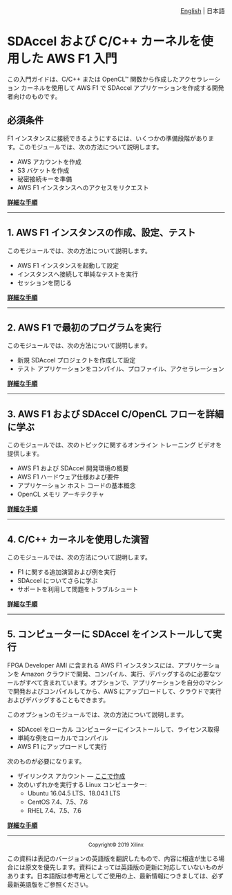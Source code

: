 <p align="right">
<a href="https://github.com/Xilinx/SDAccel-Tutorials/tree/master/docs/aws-getting-started/CPP/README.md">English</a> | <a>日本語</a>
</p>

# SDAccel および C/C++ カーネルを使用した AWS F1 入門

この入門ガイドは、C/C++ または OpenCL™ 関数から作成したアクセラレーション カーネルを使用して AWS F1 で SDAccel アプリケーションを作成する開発者向けのものです。

## 必須条件

F1 インスタンスに接続できるようにするには、いくつかの準備段階があります。このモジュールでは、次の方法について説明します。

- AWS アカウントを作成
- S3 バケットを作成
- 秘密接続キーを準備
- AWS F1 インスタンスへのアクセスをリクエスト

[**詳細な手順**](../PREREQUISITES/README.md)

<hr/>

## 1\. AWS F1 インスタンスの作成、設定、テスト

このモジュールでは、次の方法について説明します。

- AWS F1 インスタンスを起動して設定
- インスタンスへ接続して単純なテストを実行
- セッションを閉じる

[**詳細な手順**](STEP1.md)

<hr/>

## 2\. AWS F1 で最初のプログラムを実行

このモジュールでは、次の方法について説明します。

- 新規 SDAccel プロジェクトを作成して設定
- テスト アプリケーションをコンパイル、プロファイル、アクセラレーション

[**詳細な手順**](STEP2.md)

<hr/>

## 3\. AWS F1 および SDAccel C/OpenCL フローを詳細に学ぶ

このモジュールでは、次のトピックに関するオンライン トレーニング ビデオを提供します。

- AWS F1 および SDAccel 開発環境の概要
- AWS F1 ハードウェア仕様および要件
- アプリケーション ホスト コードの基本概念
- OpenCL メモリ アーキテクチャ

[**詳細な手順**](STEP3.md)

<hr/>

## 4\. C/C++ カーネルを使用した演習

このモジュールでは、次の方法について説明します。

- F1 に関する追加演習および例を実行
- SDAccel についてさらに学ぶ
- サポートを利用して問題をトラブルシュート

[**詳細な手順**](STEP4.md)

<hr/>

## 5\. コンピューターに SDAccel をインストールして実行

FPGA Developer AMI に含まれる AWS F1 インスタンスには、アプリケーションを Amazon クラウドで開発、コンパイル、実行、デバッグするのに必要なツールがすべて含まれています。オプションで、アプリケーションを自分のマシンで開発およびコンパイルしてから、AWS にアップロードして、クラウドで実行およびデバッグすることもできます。

このオプションのモジュールでは、次の方法について説明します。

- SDAccel をローカル コンピューターにインストールして、ライセンス取得
- 単純な例をローカルでコンパイル
- AWS F1 にアップロードして実行

次のものが必要になります。

- ザイリンクス アカウント — [ここで作成](https://japan.xilinx.com/registration/create-account.html)
- 次のいずれかを実行する Linux コンピューター:
  - Ubuntu 16.04.5 LTS、18.04.1 LTS
  - CentOS 7.4、7.5、7.6
  - RHEL 7.4、7.5、7.6

[**詳細な手順** <br>](STEP5.md)

<hr/>
<p align="center"><sup>Copyright&copy; 2019 Xilinx</sup></p>

この資料は表記のバージョンの英語版を翻訳したもので、内容に相違が生じる場合には原文を優先します。資料によっては英語版の更新に対応していないものがあります。日本語版は参考用としてご使用の上、最新情報につきましては、必ず最新英語版をご参照ください。
